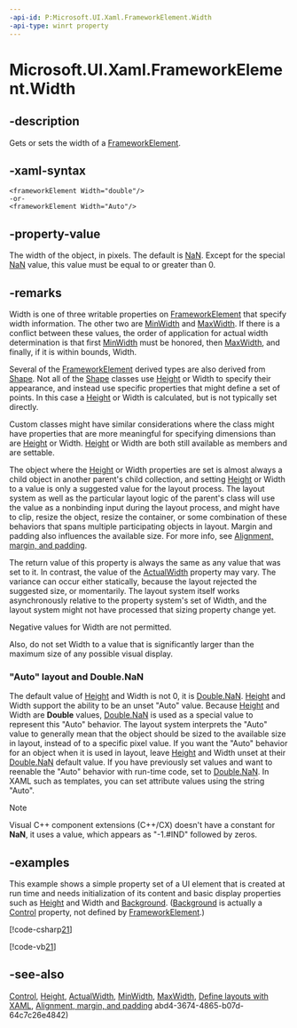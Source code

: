 ```yaml
---
-api-id: P:Microsoft.UI.Xaml.FrameworkElement.Width
-api-type: winrt property
---
```


<!-- Property syntax
public double Width { get;  set; }
-->

# Microsoft.UI.Xaml.FrameworkElement.Width

## -description
Gets or sets the width of a [FrameworkElement](frameworkelement.md).

## -xaml-syntax
```xaml
<frameworkElement Width="double"/>
-or-
<frameworkElement Width="Auto"/>
```


## -property-value
The width of the object, in pixels. The default is [NaN](/dotnet/api/system.double.nan?redirectedfrom=MSDN). Except for the special [NaN](/dotnet/api/system.double.nan?redirectedfrom=MSDN) value, this value must be equal to or greater than 0. 
<!--See Remarks for upper bound information.
      -->

## -remarks
Width is one of three writable properties on [FrameworkElement](frameworkelement.md) that specify width information. The other two are [MinWidth](frameworkelement_minwidth.md) and [MaxWidth](frameworkelement_maxwidth.md). If there is a conflict between these values, the order of application for actual width determination is that first [MinWidth](frameworkelement_minwidth.md) must be honored, then [MaxWidth](frameworkelement_maxwidth.md), and finally, if it is within bounds, Width.

Several of the [FrameworkElement](frameworkelement.md) derived types are also derived from [Shape](../microsoft.ui.xaml.shapes/shape.md). Not all of the [Shape](../microsoft.ui.xaml.shapes/shape.md) classes use [Height](frameworkelement_height.md) or Width to specify their appearance, and instead use specific properties that might define a set of points. In this case a [Height](frameworkelement_height.md) or Width is calculated, but is not typically set directly.

Custom classes might have similar considerations where the class might have properties that are more meaningful for specifying dimensions than are [Height](frameworkelement_height.md) or Width. [Height](frameworkelement_height.md) or Width are both still available as members and are settable. 
<!--In critical cases, it might be useful to shadow the Height and Width properties to prevent them from being set directly by consumers of the class. TODO can you shadow in WinRT?-->

The object where the [Height](frameworkelement_height.md) or Width properties are set is almost always a child object in another parent's child collection, and setting [Height](frameworkelement_height.md) or Width to a value is only a suggested value for the layout process. The layout system as well as the particular layout logic of the parent's class will use the value as a nonbinding input during the layout process, and might have to clip, resize the object, resize the container, or some combination of these behaviors that spans multiple participating objects in layout. Margin and padding also influences the available size. For more info, see [Alignment, margin, and padding](/windows/uwp/layout/alignment-margin-padding).

The return value of this property is always the same as any value that was set to it. In contrast, the value of the [ActualWidth](frameworkelement_actualwidth.md) property may vary. The variance can occur either statically, because the layout rejected the suggested size, or momentarily. The layout system itself works asynchronously relative to the property system's set of Width, and the layout system might not have processed that sizing property change yet.

Negative values for Width are not permitted. 
<!--Non-integral values for Height are technically permitted, but should generally be avoided and are normally rounded by the default layout rounding behavior. For more information, see Layout Rounding.
TODO investigate voldemort layout rounding-->
Also, do not set Width to a value that is significantly larger than the maximum size of any possible visual display.

### "Auto" layout and Double.NaN

The default value of [Height](frameworkelement_height.md) and Width is not 0, it is [Double.NaN](/dotnet/api/system.double.nan?redirectedfrom=MSDN). [Height](frameworkelement_height.md) and Width support the ability to be an unset "Auto" value. Because [Height](frameworkelement_height.md) and Width are **Double** values, [Double.NaN](/dotnet/api/system.double.nan?redirectedfrom=MSDN) is used as a special value to represent this "Auto" behavior. The layout system interprets the "Auto" value to generally mean that the object should be sized to the available size in layout, instead of to a specific pixel value. If you want the "Auto" behavior for an object when it is used in layout, leave [Height](frameworkelement_height.md) and Width unset at their [Double.NaN](/dotnet/api/system.double.nan?redirectedfrom=MSDN) default value. If you have previously set values and want to reenable the "Auto" behavior with run-time code, set to [Double.NaN](/dotnet/api/system.double.nan?redirectedfrom=MSDN). In XAML such as templates, you can set attribute values using the string "Auto". 
<!--Setting Auto in XAML is a special behavior of the XAML parser, not a TypeConverter behavior.-->


> [!NOTE]
> Visual C++ component extensions (C++/CX) doesn't have a constant for **NaN**, it uses a value, which appears as "-1.#IND" followed by zeros.

## -examples
This example shows a simple property set of a UI element that is created at run time and needs initialization of its content and basic display properties such as [Height](frameworkelement_height.md) and Width and [Background](../microsoft.ui.xaml.controls/control_background.md). ([Background](../microsoft.ui.xaml.controls/control_background.md) is actually a [Control](../microsoft.ui.xaml.controls/control.md) property, not defined by [FrameworkElement](frameworkelement.md).)



[!code-csharp[21](../microsoft.ui.xaml.data/code/ControlTasks/csharp/Page.xaml.cs#Snippet21)]

[!code-vb[21](../microsoft.ui.xaml.data/code/ControlTasks/vbnet/Page.xaml.vb#Snippet21)]

## -see-also
[Control](../microsoft.ui.xaml.controls/control.md), [Height](frameworkelement_height.md), [ActualWidth](frameworkelement_actualwidth.md), [MinWidth](frameworkelement_minwidth.md), [MaxWidth](frameworkelement_maxwidth.md), [Define layouts with XAML](/windows/uwp/layout/layouts-with-xaml), [Alignment, margin, and padding](/windows/uwp/layout/alignment-margin-padding)
abd4-3674-4865-b07d-64c7c26e4842)
